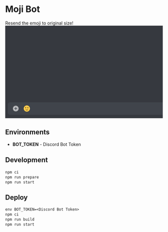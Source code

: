 # Moji Bot
Resend the emoji to original size!<br/>
<img src="assets/image.gif?raw=true" alt="" />

## Environments
* **BOT_TOKEN** - Discord Bot Token

## Development
```shell
npm ci
npm run prepare
npm run start 
```

## Deploy
```shell
env BOT_TOKEN=<Discord Bot Token>
npm ci
npm run build
npm run start
```
